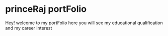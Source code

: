 # princeRaj portFolio

Hey! welcome to my portFolio here you will see my educational qualification and my career interest
